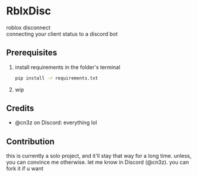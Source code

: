 # RblxDisc
roblox disconnect</br>
connecting your client status to a discord bot

## Prerequisites
1. install requirements in the folder's terminal
    ```bash
    pip install -r requirements.txt
2. wip

## Credits
- @cn3z on Discord: everything lol
   
## Contribution
this is currently a solo project, and it'll stay that way for a long time. unless, you can convince me otherwise. let me know in Discord (@cn3z). you can fork it if u want
